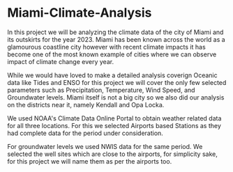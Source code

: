# Miami-Climate-Analysis

In this project we will be analyzing the climate data of the city of Miami and its outskirts for the year 2023. Miami has been known across the world as a glamourous coastline city however with recent climate impacts it has become one of the most known example of cities where we can observe impact of climate change every year.

While we would have loved to make a detailed analysis coverign Oceanic data like Tides and ENSO for this project we will cover the only few selected parameters such as Precipitation, Temperature, Wind Speed, and Groundwater levels. Miami itself is not a big city so we also did our analysis on the districts near it, namely Kendall and Opa Locka. 

We used NOAA's Climate Data Online Portal to obtain weather related data for all three locations. For this we selected Airports based Stations as they had complete data for the period under consideration.

For groundwater levels we used NWIS data for the same period. We selected the well sites which are close to the airports, for simplicity sake, for this project we will name them as per the airports too.
